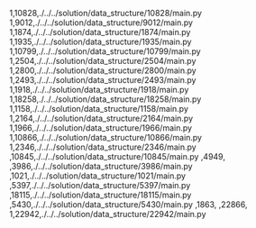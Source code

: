 1,10828,./../../solution/data_structure/10828/main.py
1,9012,./../../solution/data_structure/9012/main.py
1,1874,./../../solution/data_structure/1874/main.py
1,1935,./../../solution/data_structure/1935/main.py
1,10799,./../../solution/data_structure/10799/main.py
1,2504,./../../solution/data_structure/2504/main.py
1,2800,./../../solution/data_structure/2800/main.py
1,2493,./../../solution/data_structure/2493/main.py
1,1918,./../../solution/data_structure/1918/main.py
1,18258,./../../solution/data_structure/18258/main.py
1,1158,./../../solution/data_structure/1158/main.py
1,2164,./../../solution/data_structure/2164/main.py
1,1966,./../../solution/data_structure/1966/main.py
1,10866,./../../solution/data_structure/10866/main.py
1,2346,./../../solution/data_structure/2346/main.py
,10845,./../../solution/data_structure/10845/main.py
,4949,
,3986,./../../solution/data_structure/3986/main.py
,1021,./../../solution/data_structure/1021/main.py
,5397,./../../solution/data_structure/5397/main.py
,18115,./../../solution/data_structure/18115/main.py
,5430,./../../solution/data_structure/5430/main.py
,1863,
,22866,
1,22942,./../../solution/data_structure/22942/main.py
